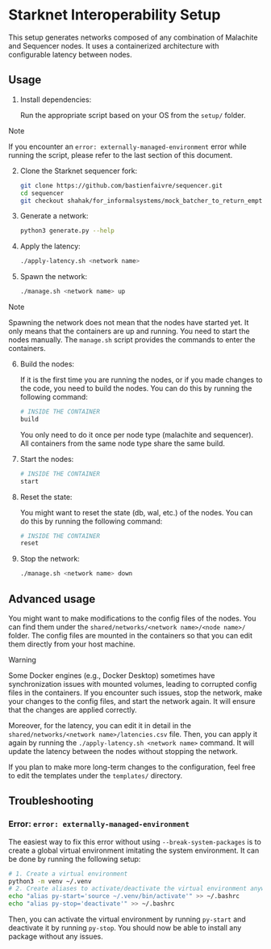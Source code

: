 # Starknet Interoperability Setup

This setup generates networks composed of any combination of Malachite and Sequencer nodes. It uses a containerized architecture with configurable latency between nodes.

## Usage

1. Install dependencies:
    
    Run the appropriate script based on your OS from the `setup/` folder.

>[!NOTE]
> If you encounter an `error: externally-managed-environment` error while running the script, please refer to the last section of this document.

2. Clone the Starknet sequencer fork:
    ```bash
    git clone https://github.com/bastienfaivre/sequencer.git
    cd sequencer
    git checkout shahak/for_informalsystems/mock_batcher_to_return_empty_proposals
    ```

3. Generate a network:
    ```bash
    python3 generate.py --help
    ```

4. Apply the latency:
    ```bash
    ./apply-latency.sh <network name>
    ```

5. Spawn the network:
    ```bash
    ./manage.sh <network name> up
    ```

>[!NOTE]
> Spawning the network does not mean that the nodes have started yet. It only means that the containers are up and running. You need to start the nodes manually. The `manage.sh` script provides the commands to enter the containers.

6. Build the nodes:
    
    If it is the first time you are running the nodes, or if you made changes to the code, you need to build the nodes. You can do this by running the following command:
    ```bash
    # INSIDE THE CONTAINER
    build
    ```
    You only need to do it once per node type (malachite and sequencer). All containers from the same node type share the same build.

7. Start the nodes:
    ```bash
    # INSIDE THE CONTAINER
    start
    ```

8. Reset the state:

    You might want to reset the state (db, wal, etc.) of the nodes. You can do this by running the following command:
    ```bash
    # INSIDE THE CONTAINER
    reset
    ```

9. Stop the network:
    ```bash
    ./manage.sh <network name> down
    ```

## Advanced usage

You might want to make modifications to the config files of the nodes. You can find them under the `shared/networks/<network name>/<node name>/` folder. The config files are mounted in the containers so that you can edit them directly from your host machine.

>[!WARNING]
> Some Docker engines (e.g., Docker Desktop) sometimes have synchronization issues with mounted volumes, leading to corrupted config files in the containers. If you encounter such issues, stop the network, make your changes to the config files, and start the network again. It will ensure that the changes are applied correctly.

Moreover, for the latency, you can edit it in detail in the `shared/networks/<network name>/latencies.csv` file. Then, you can apply it again by running the `./apply-latency.sh <network name>` command. It will update the latency between the nodes without stopping the network.

If you plan to make more long-term changes to the configuration, feel free to edit the templates under the `templates/` directory.

## Troubleshooting

### Error: `error: externally-managed-environment`

The easiest way to fix this error without using `--break-system-packages` is to create a global virtual environment imitating the system environment. It can be done by running the following setup:

```bash
# 1. Create a virtual environment
python3 -m venv ~/.venv
# 2. Create aliases to activate/deactivate the virtual environment anywhere
echo "alias py-start='source ~/.venv/bin/activate'" >> ~/.bashrc
echo "alias py-stop='deactivate'" >> ~/.bashrc
```

Then, you can activate the virtual environment by running `py-start` and deactivate it by running `py-stop`. You should now be able to install any package without any issues.
